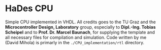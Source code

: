 # HaDes CPU
Simple CPU implemented in VHDL. All credits goes to the TU Graz and the **Microcontroller Design, Laboratory** group, especially to **Dipl.-Ing. Tobias Scheipel** and to **Prof. Dr. Marcel Baunach**, for supplying the template and all necessary files for compilation and simulation. Code written by me (David Mihola) is primarly in the `./CPU_implementation/rtl` directory. 
